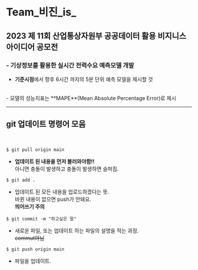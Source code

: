 # Team_비진_is_
## 2023 제 11회 산업통상자원부 공공데이터 활용 **비지니스** 아이디어 공모전
### - 기상정보를 활용한 실시간 전력수요 예측모델 개발
-  **기준시점**에서 향후 6시간 까지의 5분 단위 예측 모델을 제시할 것
<br>
 - 모델의 성능지표는 **MAPE**(Mean Absolute Percentage Error)로 제시
<br>

---

## git 업데이트 명령어 모음
<br>

```
$ git pull origin main
```
- **업데이트 된 내용을 먼저 불러와야함!!**
<br>아니면 충돌이 발생하고 충돌이 발생하면 슬퍼짐.

```
$ git add .
```
- 업데이트 된 모든 내용을 업로드하겠다는 뜻.
<br>바뀐 내용이 없으면 push가 안돼요. 
<br>**띄어쓰기 주의**
```
$ git commit -m "하고싶은 말"
```
- 새로운 파일, 또는 업데이트 하는 파일의 설명을 적는 과정.
<br>~~commut아님~~
```
$ git push origin main
```
- 파일을 업데이트.

